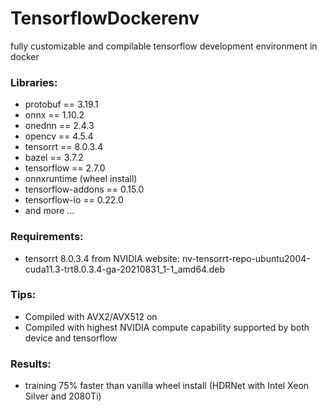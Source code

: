 # TensorflowDockerenv

fully customizable and compilable tensorflow development environment in docker

### Libraries:
* protobuf == 3.19.1
* onnx == 1.10.2
* onednn == 2.4.3
* opencv == 4.5.4
* tensorrt == 8.0.3.4
* bazel == 3.7.2
* tensorflow == 2.7.0
* onnxruntime (wheel install)
* tensorflow-addons == 0.15.0
* tensorflow-io == 0.22.0
* and more ...

### Requirements:
* tensorrt 8.0.3.4 from NVIDIA website: nv-tensorrt-repo-ubuntu2004-cuda11.3-trt8.0.3.4-ga-20210831_1-1_amd64.deb

### Tips:
* Compiled with AVX2/AVX512 on
* Compiled with highest NVIDIA compute capability supported by both device and tensorflow

### Results:
* training 75% faster than vanilla wheel install (HDRNet with Intel Xeon Silver and 2080Ti)
